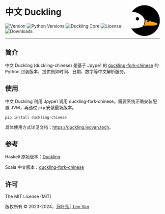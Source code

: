 # 中文 Duckling <img src="https://raw.githubusercontent.com/leovan/duckling-chinese/main/docs/images/logo.png" align="right" alt="logo" height="100" style="border: none; float: right; height: 100px;" />
![Version](https://img.shields.io/pypi/v/duckling-chinese)
![Python Versions](https://img.shields.io/pypi/pyversions/duckling-chinese)
![Duckling Core](https://img.shields.io/badge/Duckling_Core-1.6.4-blue)
![License](https://img.shields.io/pypi/l/duckling-chinese)
![Downloads](https://img.shields.io/pypi/dm/duckling-chinese)

---

## 简介

中文 Duckling (duckling-chinese) 是基于 Jpype1 的 [duckling-fork-chinese](https://github.com/XiaoMi/MiNLP/tree/main/duckling-fork-chinese) 的 Python 封装版本，提供例如时间、日期、数字等中文解析服务。

## 使用

中文 Duckling 利用 Jpype1 调用 duckling-fork-chinese，需要系统正确安装配置 JVM，再通过 `pip` 安装最新版本。

```
pip install duckling-chinese
```

具体使用方式详见文档：<https://duckling.leovan.tech>。

## 参考

Haskell 原始版本：[Duckling](https://github.com/facebook/duckling)

Scala 中文版本：[duckling-fork-chinese](https://github.com/XiaoMi/MiNLP/tree/main/duckling-fork-chinese)

## 许可

The MIT License (MIT)

版权所有 &copy; 2023-2024，<a href="https://leovan.me" target="_blank">范叶亮 | Leo Van</a>
